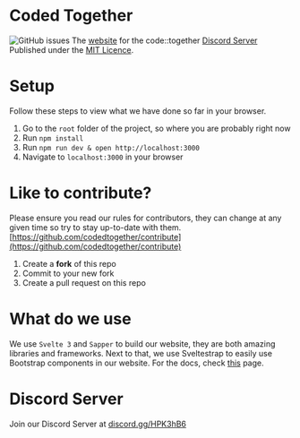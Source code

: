 # Coded Together
![GitHub issues](https://img.shields.io/github/issues-raw/codedtogether/web?style=for-the-badge)
The [website](https://together.codes) for the code::together [Discord Server](https://discordapp.com/invite/HPK3hB6)<br>
Published under the [MIT Licence](https://github.com/codedtogether/web/blob/master/LICENSE).

# Setup
Follow these steps to view what we have done so far in your browser.
1. Go to the `root` folder of the project, so where you are probably right now
2. Run `npm install`
3. Run `npm run dev & open http://localhost:3000`
4. Navigate to `localhost:3000` in your browser


# Like to contribute?
Please ensure you read our rules for contributors, they can change at any given time so try to stay up-to-date with them.
[https://github.com/codedtogether/contribute](https://github.com/codedtogether/contribute)<br>
1. Create a **fork** of this repo
2. Commit to your new fork
3. Create a pull request on this repo

# What do we use
We use `Svelte 3` and `Sapper` to build our website, they are both amazing libraries and frameworks.
Next to that, we use Sveltestrap to easily use Bootstrap components in our website. For the docs, check [this](https://bestguy.github.io/sveltestrap/) page.


# Discord Server
Join our Discord Server at [discord.gg/HPK3hB6](https://discordapp.com/invite/HPK3hB6)

